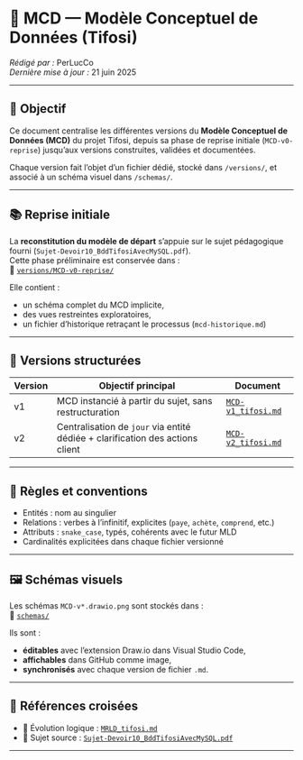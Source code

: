 # 🧾 MCD — Modèle Conceptuel de Données (Tifosi)

_Rédigé par :_ PerLucCo  
_Dernière mise à jour :_ 21 juin 2025  

---

## 📘 Objectif

Ce document centralise les différentes versions du **Modèle Conceptuel de Données (MCD)** du projet Tifosi, depuis sa phase de reprise initiale (`MCD-v0-reprise`) jusqu’aux versions construites, validées et documentées.

Chaque version fait l’objet d’un fichier dédié, stocké dans `/versions/`, et associé à un schéma visuel dans `/schemas/`.

---

## 📚 Reprise initiale

La **reconstitution du modèle de départ** s’appuie sur le sujet pédagogique fourni (`Sujet-Devoir10_BddTifosiAvecMySQL.pdf`).  
Cette phase préliminaire est conservée dans :  
📁 [`versions/MCD-v0-reprise/`](./versions/MCD-v0-reprise/)

Elle contient :

- un schéma complet du MCD implicite,
- des vues restreintes exploratoires,
- un fichier d’historique retraçant le processus (`mcd-historique.md`)

---

## 🧭 Versions structurées

| Version | Objectif principal | Document |
|---------|---------------------|----------|
| v1      | MCD instancié à partir du sujet, sans restructuration | [`MCD-v1_tifosi.md`](./versions/MCD-v1_tifosi.md) |
| v2      | Centralisation de `jour` via entité dédiée + clarification des actions client | [`MCD-v2_tifosi.md`](./versions/MCD-v2_tifosi.md) |

---

## 📐 Règles et conventions

- Entités : nom au singulier
- Relations : verbes à l’infinitif, explicites (`paye`, `achète`, `comprend`, etc.)
- Attributs : `snake_case`, typés, cohérents avec le futur MLD
- Cardinalités explicitées dans chaque fichier versionné

---

## 🖼️ Schémas visuels

Les schémas `MCD-v*.drawio.png` sont stockés dans :  
📁 [`schemas/`](./schemas/)

Ils sont :

- **éditables** avec l’extension Draw.io dans Visual Studio Code,
- **affichables** dans GitHub comme image,
- **synchronisés** avec chaque version de fichier `.md`.

---

## 📎 Références croisées

- 🔁 Évolution logique : [`MRLD_tifosi.md`](../../mrld-versions/MRLD_tifosi.md)
- 📄 Sujet source : [`Sujet-Devoir10_BddTifosiAvecMySQL.pdf`](../../../../sources/Sujet-Devoir10_BddTifosiAvecMySQL.pdf)

---
